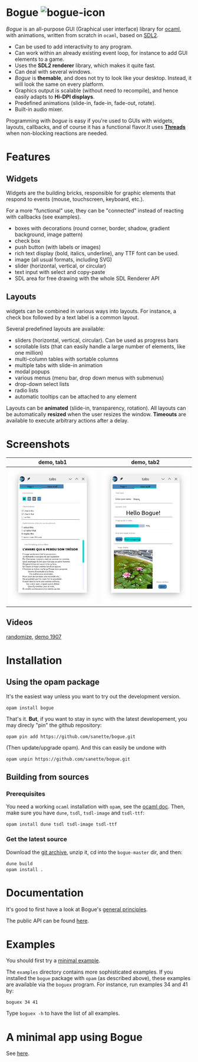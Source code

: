 # Bogue ![bogue-icon](https://raw.githubusercontent.com/sanette/bogue/master/bogue-icon.png)

_Bogue_ is an all-purpose GUI (Graphical user interface) library for
[ocaml](https://ocaml.org/), with animations, written from scratch in
`ocaml`, based on [SDL2](http://www.libsdl.org/).

* Can be used to add interactivity to any program.
* Can work within an already existing event loop, for instance to add
  GUI elements to a game.
* Uses the __SDL2 renderer__ library, which makes it quite fast.
* Can deal with several windows.
* _Bogue_ is __themable__, and does not try to look like your
  desktop. Instead, it will look the same on every platform.
* Graphics output is scalable (without need to recompile), and hence
  easily adapts to __Hi-DPI displays__.
* Predefined animations (slide-in, fade-in, fade-out, rotate).
* Built-in audio mixer.

Programming with _bogue_ is easy if you're used to GUIs with widgets,
layouts, callbacks, and of course it has a functional flavor.  ​It uses
__[Threads](https://caml.inria.fr/pub/docs/manual-ocaml/libref/Thread.html)__
when non-blocking reactions are needed.

# Features

## Widgets

Widgets are the building bricks, responsible for graphic elements that
respond to events (mouse, touchscreen, keyboard, etc.).

For a more "functional" use, they can be "connected" instead of
reacting with callbacks (see examples).

* boxes with decorations (round corner, border, shadow, gradient
  background, image pattern)
* check box
* push button (with labels or images)
* rich text display (bold, italics, underline), any TTF font can be used.
* image (all usual formats, including SVG)
* slider (horizontal, vertical, or circular)
* text input with select and copy-paste
* SDL area for free drawing with the whole SDL Renderer API

## Layouts

widgets can be combined in various ways into layouts. For instance, a
check box followed by a text label is a common layout.

Several predefined layouts are available:

* sliders (horizontal, vertical, circular). Can be used as progress bars
* scrollable lists (that can easily handle a large number of elements,
  like one million)
* multi-column tables with sortable columns
* multiple tabs with slide-in animation
* modal popups
* various menus (menu bar, drop down menus with submenus)
* drop-down select lists
* radio lists
* automatic tooltips can be attached to any element

Layouts can be __animated__ (slide-in, transparency, rotation).  All
layouts can be automatically __resized__ when the user resizes the
window. __Timeouts__ are available to execute arbitrary actions after
a delay.

# Screenshots

| demo, tab1 | demo, tab2 |
|-----|-----|
|![demo1](tabs1.png)| ![demo2](tabs2.png) |


## Videos

[randomize](https://www.youtube.com/watch?v=b7rBCctJ7Cw), [demo 1907](https://youtu.be/isFLxnDooL8)

# Installation

## Using the opam package

It's the easiest way unless you want to try out the development
version.

```
opam install bogue
```

That's it. **But**, if you want to stay in sync with the latest
developement, you may direcly "pin" the github repository:

```
opam pin add https://github.com/sanette/bogue.git
```

(Then update/upgrade opam). And this can easily be undone with
```
opam unpin https://github.com/sanette/bogue.git
```

## Building from sources

### Prerequisites

You need a working `ocaml` installation with `opam`, see the [ocaml doc](https://ocaml.org/docs/install.html). Then, make sure
you have `dune`, `tsdl`, `tsdl-image` and `tsdl-ttf`:
```
opam install dune tsdl tsdl-image tsdl-ttf
```

### Get the latest source

Download the
[git archive](https://github.com/sanette/bogue/archive/master.zip),
unzip it, cd into the `bogue-master` dir, and then:

```
dune build
opam install .
```

# Documentation

It's good to first have a look at Bogue's
[general principles](http://sanette.github.io/bogue/Principles.html).

The public API can be found
[here](http://sanette.github.io/bogue/Bogue.html).

# Examples

You should first try a
[minimal example](http://sanette.github.io/bogue/Bogue.html#example).

The `examples` directory contains more sophisticated examples. If you
installed the `bogue` package with `opam` (as described above), these
examples are available via the `boguex` program. For instance, run
examples 34 and 41 by:

```
boguex 34 41
```

Type `boguex -h` to have the list of all examples.

# A minimal app using Bogue

See [here](https://github.com/sanette/randomize).
